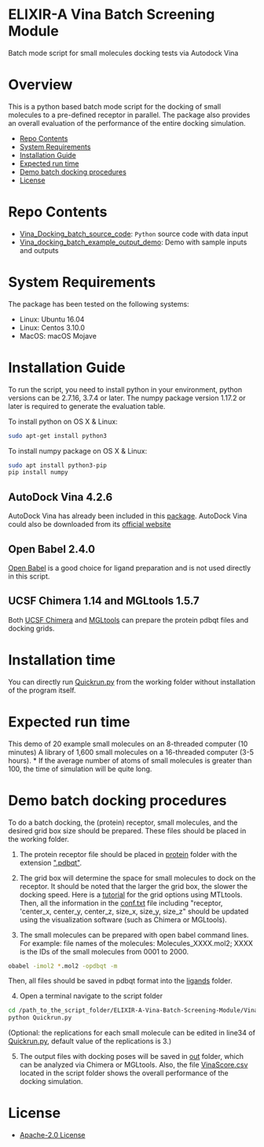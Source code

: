 # ELIXIR-A Vina Batch Screening Module
Batch mode script for small molecules docking tests via Autodock Vina

# Overview
This is a python based batch mode script for the docking of small molecules to a pre-defined receptor in parallel. The package also provides an overall evaluation of the performance of the entire docking simulation.

- [Repo Contents](#Repo-Contents)
- [System Requirements](#System-requirements)
- [Installation Guide](#Installation-Guide)
- [Expected run time](#Expected-run-time)
- [Demo batch docking procedures](#Demo-batch-docking-procedures)
- [License](#license)

# Repo Contents
- [Vina_Docking_batch_source_code](./Vina_Docking_batch_source_code/): `Python` source code with data input
- [Vina_docking_batch_example_output_demo](./Vina_docking_batch_example_output_demo/): Demo with sample inputs and outputs

# System Requirements
The package has been tested on the following systems:

- Linux:  Ubuntu 16.04  
- Linux:  Centos 3.10.0
- MacOS:  macOS Mojave

# Installation Guide
To run the script, you need to install python in your environment, python versions can be 2.7.16, 3.7.4 or later. The numpy package version 1.17.2 or later is required to generate the evaluation table.

To install python on OS X & Linux:

```sh
sudo apt-get install python3
```

To install numpy package on OS X & Linux:

```sh
sudo apt install python3-pip
pip install numpy
```

## AutoDock Vina 4.2.6
AutoDock Vina has already been included in this [package](./Vina_Docking_batch_source_code/autodock_vina). AutoDock Vina could also be downloaded from its [official website](http://autodock.scripps.edu/downloads/autodock-registration/autodock-4-2-download-page/)

## Open Babel 2.4.0
[Open Babel](http://openbabel.org/wiki/Main_Page) is a good choice for ligand preparation and is not used directly in this script.

## UCSF Chimera 1.14 and MGLtools 1.5.7
Both [UCSF Chimera](https://www.cgl.ucsf.edu/chimera/download.html) and [MGLtools](http://mgltools.scripps.edu/downloads) can prepare the protein pdbqt files and docking grids.

# Installation time
You can directly run [Quickrun.py](./Vina_Docking_batch_source_code/Quickrun.py) from the working folder without installation of the program itself.

# Expected run time
This demo of 20 example small molecules on an 8-threaded computer (10 minutes)
A library of 1,600 small molecules on a 16-threaded computer (3-5 hours).
\* If the average number of atoms of small molecules is greater than 100, the time of simulation will be quite long.

# Demo batch docking procedures
To do a batch docking, the (protein) receptor, small molecules, and the desired grid box size should be prepared. These files should be placed in the working folder.
1. The protein receptor file should be placed in [protein](./Vina_docking_batch_example_output_demo/protein/) folder with the extension [".pdbqt"](./Vina_docking_batch_example_output_demo/protein/SARS-COVID-2_RBD.pdbqt).

2. The grid box will determine the space for small molecules to dock on the receptor. It should be noted that the larger the grid box, the slower the docking speed.
Here is a [tutorial](http://vina.scripps.edu/tutorial.html) for the grid options using MTLtools.
Then, all the information in the [conf.txt](./Vina_docking_batch_example_output_demo/conf.txt) file including "receptor, 'center_x, center_y, center_z, size_x, size_y, size_z" should be updated using the visualization software (such as Chimera or MGLtools).

3. The small molecules can be prepared with open babel command lines.
For example: file names of the molecules: Molecules_XXXX.mol2; XXXX is the IDs of the small molecules from 0001 to 2000.
```sh
obabel -imol2 *.mol2 -opdbqt -m
```
Then, all files should be saved in pdbqt format into the [ligands](./Vina_docking_batch_example_output_demo/ligands) folder.

4. Open a terminal navigate to the script folder
 ```sh
 cd /path_to_the_script_folder/ELIXIR-A-Vina-Batch-Screening-Module/Vina_docking_batch_example_output_demo/
 python Quickrun.py
 ```
(Optional: the replications for each small molecule can be edited in line34 of [Quickrun.py](ELIXIR-A-Vina-Batch-Screening-Module/Vina_docking_batch_example_output_demo/Quickrun.py), default value of the replications is 3.)

5. The output files with docking poses will be saved in [out](./Vina_docking_batch_example_output_demo/out/) folder, which can be analyzed via Chimera or MGLtools.
Also, the file [VinaScore.csv](./Vina_docking_batch_example_output_demo/VinaScore.csv) located in the script folder shows the overall performance of the docking simulation.

# License
+ [Apache-2.0 License](./LICENSE)